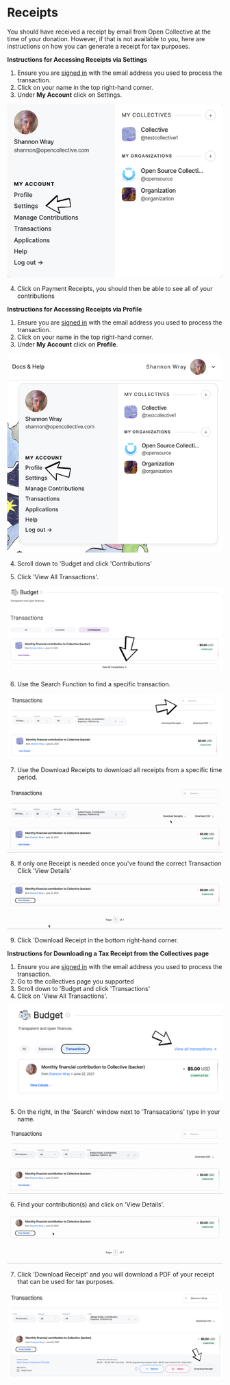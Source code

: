 # Receipts

You should have received a receipt by email from Open Collective at the time of your donation. However, if that is not available to you, here are instructions on how you can generate a receipt for tax purposes.

**Instructions for Accessing Receipts via Settings** 

1. Ensure you are [signed in](https://opencollective.com/signin?next=%2F) with the email address you used to process the transaction.
2. Click on your name in the top right-hand corner. 
3. Under **My Account** click on Settings. 

![](../.gitbook/assets/financial_contributions_receipts_settings_2021-06-17.png)

4. Click on Payment Receipts, you should then be able to see all of your contributions 

**Instructions for Accessing Receipts via Profile** 

1. Ensure you are [signed in](https://opencollective.com/signin?next=%2F) with the email address you used to process the transaction.
2. Click on your name in the top right-hand corner. 
3. Under **My Account** click on **Profile**. 

![](../.gitbook/assets/financial_contributors_receipts_profile_2021-06-22.png)

4.  Scroll down to 'Budget and click 'Contributions'

5. Click 'View All Transactions'. 

![](../.gitbook/assets/financial_contributors_receipts_transactions_2021-06-22.png)

6. Use the Search Function to find a specific transaction.

![](../.gitbook/assets/financial_contributiors_receipts_searc-h_2021-06-22%20%281%29.png)

7. Use the Download Receipts to download all receipts from a specific time period.

![](../.gitbook/assets/financial_contributors_receipts_download_receipts_2021-06-22%20%283%29.gif)

8. If only one Receipt is needed once you've found the correct Transaction Click 'View Details'

![](../.gitbook/assets/financial_contributors_receipts_show_details_2021-06-22.gif)

9. Click 'Download Receipt in the bottom right-hand corner. 

**Instructions for Downloading a Tax Receipt from the Collectives page**  

1. Ensure you are [signed in](https://opencollective.com/signin?next=%2F) with the email address you used to process the transaction.
2. Go to the collectives page you supported
3. Scroll down to 'Budget and click 'Transactions'
4. Click on 'View All Transactions'.

![](../.gitbook/assets/financial_contributors_receipts_viewtransactions_2021-06-22.png)

5. On the right, in the 'Search' window next to 'Transacations' type in your name.

![](../.gitbook/assets/financial_contributors_receipts_search_2021-06-22.gif)

6. Find your contribution\(s\) and click on 'View Details'. 

![](../.gitbook/assets/financialcontributors_receipts_viewdetails_2021-06-22.gif)

7. Click 'Download Receipt' and you will download a PDF of your receipt that can be used for tax purposes. 

![](../.gitbook/assets/financialcontributors_receipts_download_2021-06-22.png)


